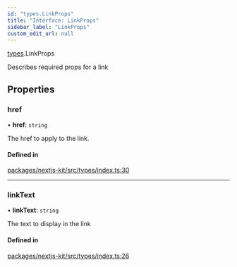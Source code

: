 ```yaml
---
id: "types.LinkProps"
title: "Interface: LinkProps"
sidebar_label: "LinkProps"
custom_edit_url: null
---
```


[types](../modules/types.md).LinkProps

Describes required props for a link

## Properties

### href

• **href**: `string`

The href to apply to the link.

#### Defined in

[packages/nextjs-kit/src/types/index.ts:30](https://github.com/pantheon-systems/decoupled-kit-js/blob/e10f27e/packages/nextjs-kit/src/types/index.ts#L30)

___

### linkText

• **linkText**: `string`

The text to display in the link

#### Defined in

[packages/nextjs-kit/src/types/index.ts:26](https://github.com/pantheon-systems/decoupled-kit-js/blob/e10f27e/packages/nextjs-kit/src/types/index.ts#L26)

